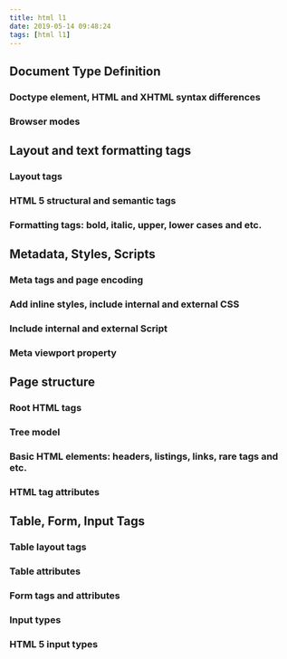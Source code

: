 ```yaml
---
title: html l1
date: 2019-05-14 09:48:24
tags: [html l1]
---
```


## Document Type Definition

### Doctype element, HTML and XHTML syntax differences

### Browser modes

## Layout and text formatting tags

### Layout tags

### HTML 5 structural and semantic tags

### Formatting tags: bold, italic, upper, lower cases and etc.

## Metadata, Styles, Scripts

### Meta tags and page encoding

### Add inline styles, include internal and external CSS

### Include internal and external Script

### Meta viewport property

## Page structure

### Root HTML tags

### Tree model

### Basic HTML elements: headers, listings, links, rare tags and etc.

### HTML tag attributes

## Table, Form, Input Tags

### Table layout tags

### Table attributes

### Form tags and attributes

### Input types

### HTML 5 input types